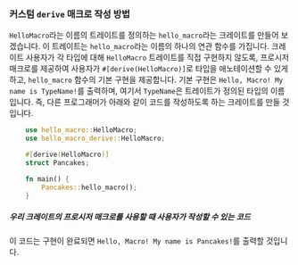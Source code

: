 ### 커스텀 `derive` 매크로 작성 방법

`HelloMacro`라는 이름의 트레이트를 정의하는 `hello_macro`라는 크레이트를 만들어 보겠습니다. 이 트레이트는 `hello_macro`라는 이름의 하나의 연관 함수를 가집니다. 크레이트 사용자가 각 타입에 대해 `HelloMacro` 트레이트를 직접 구현하지 않도록, 프로시저 매크로를 제공하여 사용자가 `#[derive(HelloMacro)]`로 타입을 애노테이션할 수 있게 하고, `hello_macro` 함수의 기본 구현을 제공합니다. 기본 구현은 `Hello, Macro! My name is TypeName!`를 출력하며, 여기서 `TypeName`은 트레이트가 정의된 타입의 이름입니다. 즉, 다른 프로그래머가 아래와 같이 코드를 작성하도록 하는 크레이트를 만들 것입니다.

```rust
    use hello_macro::HelloMacro;
    use hello_macro_derive::HelloMacro;

    #[derive(HelloMacro)]
    struct Pancakes;

    fn main() {
        Pancakes::hello_macro();
    }
```

##### 우리 크레이트의 프로시저 매크로를 사용할 때 사용자가 작성할 수 있는 코드

이 코드는 구현이 완료되면 `Hello, Macro! My name is Pancakes!`를 출력할 것입니다.